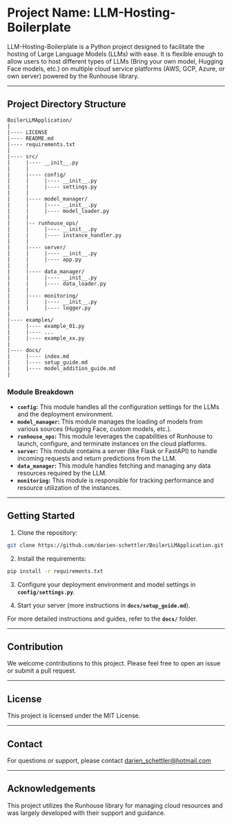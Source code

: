 # Project Name: LLM-Hosting-Boilerplate

LLM-Hosting-Boilerplate is a Python project designed to facilitate the hosting of Large Language Models (LLMs) with ease. It is flexible enough to allow users to host different types of LLMs (Bring your own model, Hugging Face models, etc.) on multiple cloud service platforms (AWS, GCP, Azure, or own server) powered by the Runhouse library.

---

## Project Directory Structure

```
BoilerLLMApplication/
|
|---- LICENSE
|---- README.md
|---- requirements.txt
|
|---- src/
|     |---- __init__.py
|     |
|     |---- config/
|     |     |---- __init__.py
|     |     |---- settings.py
|     |
|     |---- model_manager/
|     |     |---- __init__.py
|     |     |---- model_loader.py
|     |     
|     |-- runhouse_ops/
|     |     |---- __init__.py
|     |     |---- instance_handler.py
|     |
|     |---- server/
|     |     |---- __init__.py
|     |     |---- app.py
|     |
|     |---- data_manager/
|     |     |---- __init__.py
|     |     |---- data_loader.py
|     |
|     |---- monitoring/
|     |     |---- __init__.py
|     |     |---- logger.py
|     
|---- examples/
|     |---- example_01.py
|     |---- ...
|     |---- example_xx.py
|     
|---- docs/
|     |---- index.md
|     |---- setup_guide.md
|     |---- model_addition_guide.md
|    
```

### Module Breakdown

- **`config`:** This module handles all the configuration settings for the LLMs and the deployment environment.
- **`model_manager`:** This module manages the loading of models from various sources (Hugging Face, custom models, etc.).
- **`runhouse_ops`:** This module leverages the capabilities of Runhouse to launch, configure, and terminate instances on the cloud platforms.
- **`server`:** This module contains a server (like Flask or FastAPI) to handle incoming requests and return predictions from the LLM.
- **`data_manager`:** This module handles fetching and managing any data resources required by the LLM.
- **`monitoring`:** This module is responsible for tracking performance and resource utilization of the instances.

---

## Getting Started

1. Clone the repository: 
```bash
git clone https://github.com/darien-schettler/BoilerLLMApplication.git
```

2. Install the requirements: 
```bash
pip install -r requirements.txt
```

3. Configure your deployment environment and model settings in **`config/settings.py`**.

4. Start your server (more instructions in **`docs/setup_guide.md`**).

For more detailed instructions and guides, refer to the **`docs/`** folder.

---

## Contribution

We welcome contributions to this project. Please feel free to open an issue or submit a pull request.

---

## License

This project is licensed under the MIT License.

---

## Contact

For questions or support, please contact darien_schettler@hotmail.com

---

## Acknowledgements

This project utilizes the Runhouse library for managing cloud resources and was largely developed with their support and guidance.